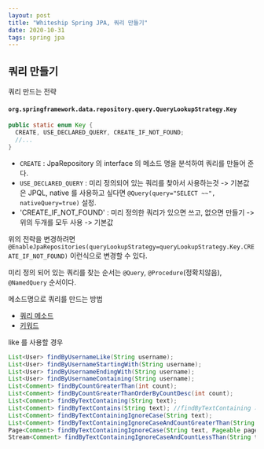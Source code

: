 ```yaml
---
layout: post
title: "Whiteship Spring JPA, 쿼리 만들기"
date: 2020-10-31
tags: spring jpa
---
```


## 쿼리 만들기

쿼리 만드는 전략
#### `org.springframework.data.repository.query.QueryLookupStrategy.Key`
``` java
public static enum Key {
  CREATE, USE_DECLARED_QUERY, CREATE_IF_NOT_FOUND;
  //...
}
```
- `CREATE` : JpaRepository 의 interface 의 메소드 명을 분석하여 쿼리를 만들어 준다.
- `USE_DECLARED_QUERY` : 미리 정의되어 있는 쿼리를 찾아서 사용하는것 -> 기본값은 JPQL, native 를 사용하고 싶다면 `@Query(query="SELECT ~~", nativeQuery=true)` 설정.
- 'CREATE_IF_NOT_FOUND' : 미리 정의한 쿼리가 있으면 쓰고, 없으면 만들기 -> 위의 두개를 모두 사용 -> 기본값

위의 전략을 변경하려면 `@EnableJpaRepositories(queryLookupStrategy=queryLookupStrategy.Key.CREATE_IF_NOT_FOUND)` 이런식으로 변경할 수 있다.

미리 정의 되어 있는 쿼리를 찾는 순서는 `@Query`, `@Procedure`(정확치않음), `@NamedQuery` 순서이다.

메소드명으로 쿼리를 만드는 방법

- [쿼리 메소드](https://docs.spring.io/spring-data/jpa/docs/current/reference/html/#repositories.query-methods.query-creation)
- [키워드](https://docs.spring.io/spring-data/jpa/docs/current/reference/html/#repositories.query-methods.details)

like 를 사용할 경우
``` java
List<User> findByUsernameLike(String username);
List<User> findByUsernameStartingWith(String username);
List<User> findByUsernameEndingWith(String username);
List<User> findByUsernameContaining(String username);
List<Comment> findByCountGreaterThan(int count);
List<Comment> findByCountGreaterThanOrderByCountDesc(int count);
List<Comment> findByTextContaining(String text);
List<Comment> findByTextContains(String text); //findByTextContaining 차이없음
List<Comment> findByTextContainingIgnoreCase(String text);
List<Comment> findByTextContainingIgnoreCaseAndCountGreaterThan(String text, int count);
Page<Comment> findByTextContainingIgnoreCase(String text, Pageable pageable);
Stream<Comment> findByTextContainingIgnoreCaseAndCountLessThan(String text, int count);
```
